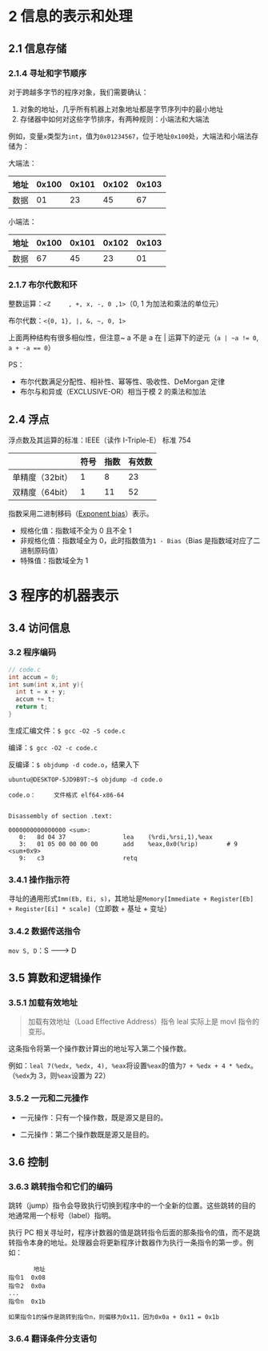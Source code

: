 # 2 信息的表示和处理

## 2.1 信息存储

### 2.1.4 寻址和字节顺序

对于跨越多字节的程序对象，我们需要确认：

1.  对象的地址，几乎所有机器上对象地址都是字节序列中的最小地址
2.  存储器中如何对这些字节排序，有两种规则：小端法和大端法

例如，变量`x`类型为`int`，值为`0x01234567`，位于地址`0x100`处，大端法和小端法存储为：

大端法：

| 地址  | 0x100 | 0x101 | 0x102 | 0x103 |
| --- | ----- | ----- | ----- | ----- |
| 数据  | 01    | 23    | 45    | 67    |

小端法：

| 地址  | 0x100 | 0x101 | 0x102 | 0x103 |
| --- | ----- | ----- | ----- | ----- |
| 数据  | 67    | 45    | 23    | 01    |

### 2.1.7 布尔代数和环

整数运算：`<Z     , +, x, -, 0 ,1>`（0, 1 为加法和乘法的单位元）

布尔代数：`<{0, 1}, |, &, ~, 0, 1>`

上面两种结构有很多相似性，但注意~ a 不是 a 在 | 运算下的逆元（`a | ~a != 0`, `a + -a == 0`）

PS：

-   布尔代数满足分配性、相补性、幂等性、吸收性、DeMorgan 定律
-   布尔与和异或（EXCLUSIVE-OR）相当于模 2 的乘法和加法

## 2.4 浮点

浮点数及其运算的标准：IEEE（读作 I-Triple-E） 标准 754

|            | 符号  | 指数  | 有效数 |
| ---------- | --- | --- | --- |
| 单精度（32bit） | 1   | 8   | 23  |
| 双精度（64bit） | 1   | 11  | 52  |

指数采用二进制移码（[Exponent bias](https://en.wikipedia.org/wiki/Exponent_bias)）表示。

-   规格化值：指数域不全为 0 且不全 1
-   非规格化值：指数域全为 0，此时指数值为`1 - Bias`（Bias 是指数域对应了二进制原码值）
-   特殊值：指数域全为 1

# 3 程序的机器表示

## 3.4 访问信息

### 3.2 程序编码

```c
// code.c
int accum = 0;
int sum(int x,int y){
  int t = x + y;
  accum += t;
  return t;
}
```

生成汇编文件：`$ gcc -O2 -S code.c`

编译：`$ gcc -O2 -c code.c`

反编译：`$ objdump -d code.o`，结果入下

```text
ubuntu@DESKTOP-5JD9B9T:~$ objdump -d code.o

code.o：     文件格式 elf64-x86-64


Disassembly of section .text:

0000000000000000 <sum>:
   0:   8d 04 37                lea    (%rdi,%rsi,1),%eax
   3:   01 05 00 00 00 00       add    %eax,0x0(%rip)        # 9 <sum+0x9>
   9:   c3                      retq
```

### 3.4.1 操作指示符

寻址的通用形式`Imm(Eb, Ei, s)`，其地址是`Memory[Immediate + Register[Eb] + Register[Ei] * scale]`（立即数 + 基址 + 变址）

### 3.4.2  数据传送指令

`mov S, D`：S ---> D

## 3.5 算数和逻辑操作

### 3.5.1 加载有效地址

> 加载有效地址（Load Effective Address）指令 leal 实际上是 movl 指令的变形。

这条指令将第一个操作数计算出的地址写入第二个操作数。

例如：`leal 7(%edx, %edx, 4), %eax`将设置`%eax`的值为`7 + %edx + 4 * %edx`。（`%edx`为 3，则`%eax`设置为 22）

### 3.5.2 一元和二元操作

-   一元操作：只有一个操作数，既是源又是目的。

-   二元操作：第二个操作数既是源又是目的。

## 3.6 控制

### 3.6.3 跳转指令和它们的编码

跳转（jump）指令会导致执行切换到程序中的一个全新的位置。这些跳转的目的地通常用一个标号（label）指明。

执行 PC 相关寻址时，程序计数器的值是跳转指令后面的那条指令的值，而不是跳转指令本身的地址。处理器会将更新程序计数器作为执行一条指令的第一步。例如：

```text
       地址
指令1  0x08  
指令2  0x0a
...
指令n  0x1b

如果指令1的操作是跳转到指令n，则偏移为0x11，因为0x0a + 0x11 = 0x1b
```

### 3.6.4 翻译条件分支语句
